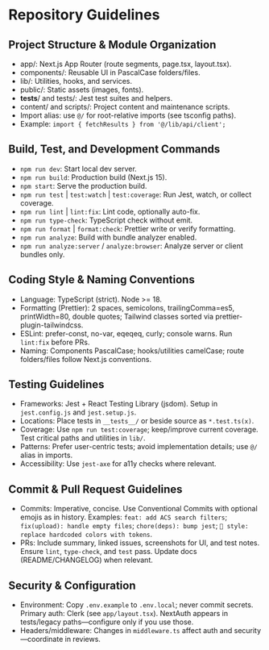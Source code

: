 # Repository Guidelines

## Project Structure & Module Organization
- app/: Next.js App Router (route segments, page.tsx, layout.tsx).
- components/: Reusable UI in PascalCase folders/files.
- lib/: Utilities, hooks, and services.
- public/: Static assets (images, fonts).
- __tests__/ and tests/: Jest test suites and helpers.
- content/ and scripts/: Project content and maintenance scripts.
- Import alias: use `@/` for root-relative imports (see tsconfig paths).
 - Example: `import { fetchResults } from '@/lib/api/client';`

## Build, Test, and Development Commands
- `npm run dev`: Start local dev server.
- `npm run build`: Production build (Next.js 15).
- `npm start`: Serve the production build.
- `npm run test` | `test:watch` | `test:coverage`: Run Jest, watch, or collect coverage.
- `npm run lint` | `lint:fix`: Lint code, optionally auto-fix.
- `npm run type-check`: TypeScript check without emit.
- `npm run format` | `format:check`: Prettier write or verify formatting.
- `npm run analyze`: Build with bundle analyzer enabled.
- `npm run analyze:server` / `analyze:browser`: Analyze server or client bundles only.

## Coding Style & Naming Conventions
- Language: TypeScript (strict). Node >= 18.
- Formatting (Prettier): 2 spaces, semicolons, trailingComma=es5, printWidth=80, double quotes; Tailwind classes sorted via prettier-plugin-tailwindcss.
- ESLint: prefer-const, no-var, eqeqeq, curly; console warns. Run `lint:fix` before PRs.
- Naming: Components PascalCase; hooks/utilities camelCase; route folders/files follow Next.js conventions.

## Testing Guidelines
- Frameworks: Jest + React Testing Library (jsdom). Setup in `jest.config.js` and `jest.setup.js`.
- Locations: Place tests in `__tests__/` or beside source as `*.test.ts(x)`.
- Coverage: Use `npm run test:coverage`; keep/improve current coverage. Test critical paths and utilities in `lib/`.
- Patterns: Prefer user-centric tests; avoid implementation details; use `@/` alias in imports.
- Accessibility: Use `jest-axe` for a11y checks where relevant.

## Commit & Pull Request Guidelines
- Commits: Imperative, concise. Use Conventional Commits with optional emojis as in history. Examples: `feat: add ACS search filters`; `fix(upload): handle empty files`; `chore(deps): bump jest`; `🎨 style: replace hardcoded colors with tokens`.
- PRs: Include summary, linked issues, screenshots for UI, and test notes. Ensure `lint`, `type-check`, and `test` pass. Update docs (README/CHANGELOG) when relevant.

## Security & Configuration
- Environment: Copy `.env.example` to `.env.local`; never commit secrets. Primary auth: Clerk (see `app/layout.tsx`). NextAuth appears in tests/legacy paths—configure only if you use those.
- Headers/middleware: Changes in `middleware.ts` affect auth and security—coordinate in reviews.
